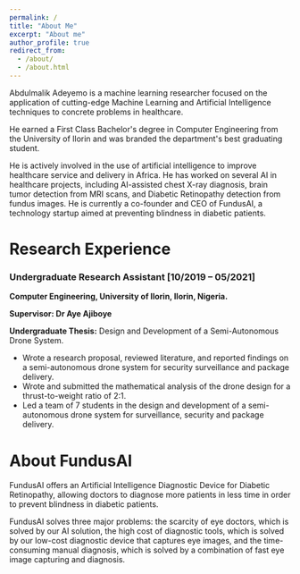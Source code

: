 ```yaml
---
permalink: /
title: "About Me"
excerpt: "About me"
author_profile: true
redirect_from: 
  - /about/
  - /about.html
---
```


Abdulmalik Adeyemo is a machine learning researcher focused on the application of cutting-edge Machine Learning and Artificial Intelligence  techniques to concrete problems in healthcare. 

He earned a First Class Bachelor's degree in Computer Engineering from the University of Ilorin and was branded the department's best graduating student.

He is actively involved in the use of artificial intelligence to improve healthcare service and delivery in Africa. He has worked on several AI in healthcare projects, including AI-assisted chest X-ray diagnosis, brain tumor detection from MRI scans, and Diabetic Retinopathy detection from fundus images. He is currently a co-founder and CEO of FundusAI, a technology startup aimed at preventing blindness in diabetic patients.


# Research Experience

### **Undergraduate Research Assistant** **[10/2019 – 05/2021]**
**Computer Engineering, University of Ilorin, Ilorin, Nigeria.**

**Supervisor: Dr Aye Ajiboye**

**Undergraduate Thesis:** Design and Development of a Semi-Autonomous Drone System.

- Wrote a research proposal, reviewed literature, and reported findings on a semi-autonomous drone system for security surveillance and package delivery.
- Wrote and submitted the mathematical analysis of the drone design for a thrust-to-weight ratio of 2:1.
- Led a team of 7 students in the design and development of a semi-autonomous drone system for surveillance, security and package delivery.


# About FundusAI

FundusAI offers an Artificial Intelligence Diagnostic Device for Diabetic Retinopathy, allowing doctors to diagnose more patients in less time in order to prevent blindness in diabetic patients.

FundusAI solves three major problems: the scarcity of eye doctors, which is solved by our AI solution, the high cost of diagnostic tools, which is solved by our low-cost diagnostic device that captures eye images, and the time-consuming manual diagnosis, which is solved by a combination of fast eye image capturing and diagnosis.
